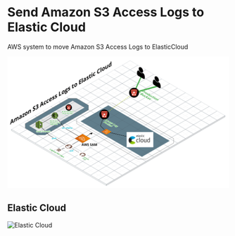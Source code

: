 # Send Amazon S3 Access Logs to Elastic Cloud
AWS system to move  Amazon S3 Access Logs to ElasticCloud

![Diagram of Serverless Application](diagram.png)

## Elastic Cloud
![Elastic Cloud](https://www.elastic.co/cloud/)


